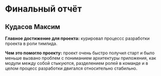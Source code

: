 # Финальный отчёт

## Кудасов Максим

**Главное достижение для проекта:** курировал процессс разработки проекта в роли тимлида.

**Чем это помогло проекту:** проект очень быстро получил старт и было меньше вызвано проблем с пониманием архитектуры приложения, как модули между собой стыкуются,
разделением ролей в команде и в целом процесс разработки двигался относительно стабильно.
